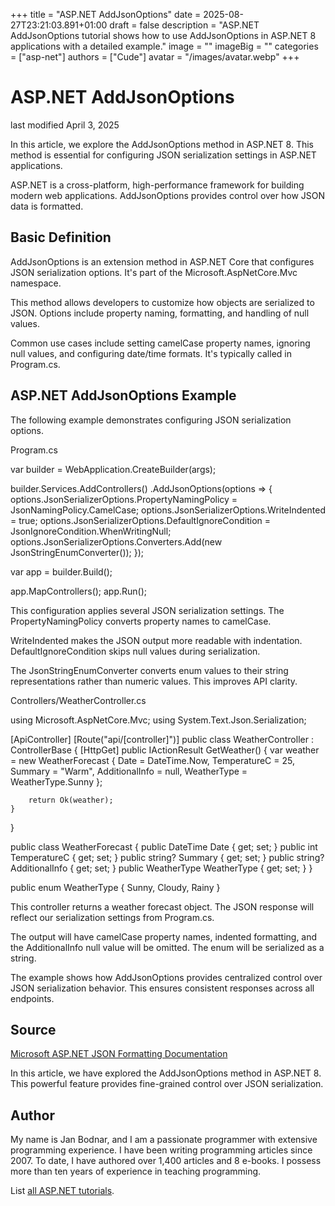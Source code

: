 +++
title = "ASP.NET AddJsonOptions"
date = 2025-08-27T23:21:03.891+01:00
draft = false
description = "ASP.NET AddJsonOptions tutorial shows how to use AddJsonOptions in ASP.NET 8 applications with a detailed example."
image = ""
imageBig = ""
categories = ["asp-net"]
authors = ["Cude"]
avatar = "/images/avatar.webp"
+++

# ASP.NET AddJsonOptions

last modified April 3, 2025

In this article, we explore the AddJsonOptions method in ASP.NET 8. This method
is essential for configuring JSON serialization settings in ASP.NET applications.

ASP.NET is a cross-platform, high-performance framework for building modern web
applications. AddJsonOptions provides control over how JSON data is formatted.

## Basic Definition

AddJsonOptions is an extension method in ASP.NET Core that configures JSON
serialization options. It's part of the Microsoft.AspNetCore.Mvc namespace.

This method allows developers to customize how objects are serialized to JSON.
Options include property naming, formatting, and handling of null values.

Common use cases include setting camelCase property names, ignoring null values,
and configuring date/time formats. It's typically called in Program.cs.

## ASP.NET AddJsonOptions Example

The following example demonstrates configuring JSON serialization options.

Program.cs
  

var builder = WebApplication.CreateBuilder(args);

builder.Services.AddControllers()
    .AddJsonOptions(options =&gt;
    {
        options.JsonSerializerOptions.PropertyNamingPolicy = JsonNamingPolicy.CamelCase;
        options.JsonSerializerOptions.WriteIndented = true;
        options.JsonSerializerOptions.DefaultIgnoreCondition = JsonIgnoreCondition.WhenWritingNull;
        options.JsonSerializerOptions.Converters.Add(new JsonStringEnumConverter());
    });

var app = builder.Build();

app.MapControllers();
app.Run();

This configuration applies several JSON serialization settings. The
PropertyNamingPolicy converts property names to camelCase.

WriteIndented makes the JSON output more readable with indentation.
DefaultIgnoreCondition skips null values during serialization.

The JsonStringEnumConverter converts enum values to their string
representations rather than numeric values. This improves API clarity.

Controllers/WeatherController.cs
  

using Microsoft.AspNetCore.Mvc;
using System.Text.Json.Serialization;

[ApiController]
[Route("api/[controller]")]
public class WeatherController : ControllerBase
{
    [HttpGet]
    public IActionResult GetWeather()
    {
        var weather = new WeatherForecast
        {
            Date = DateTime.Now,
            TemperatureC = 25,
            Summary = "Warm",
            AdditionalInfo = null,
            WeatherType = WeatherType.Sunny
        };
        
        return Ok(weather);
    }
}

public class WeatherForecast
{
    public DateTime Date { get; set; }
    public int TemperatureC { get; set; }
    public string? Summary { get; set; }
    public string? AdditionalInfo { get; set; }
    public WeatherType WeatherType { get; set; }
}

public enum WeatherType
{
    Sunny,
    Cloudy,
    Rainy
}

This controller returns a weather forecast object. The JSON response will reflect
our serialization settings from Program.cs.

The output will have camelCase property names, indented formatting, and the
AdditionalInfo null value will be omitted. The enum will be
serialized as a string.

The example shows how AddJsonOptions provides centralized control over JSON
serialization behavior. This ensures consistent responses across all endpoints.

## Source

[Microsoft ASP.NET JSON Formatting Documentation](https://learn.microsoft.com/en-us/aspnet/core/web-api/advanced/formatting?view=aspnetcore-8.0)

In this article, we have explored the AddJsonOptions method in ASP.NET 8. This
powerful feature provides fine-grained control over JSON serialization.

## Author

My name is Jan Bodnar, and I am a passionate programmer with extensive
programming experience. I have been writing programming articles since 2007.
To date, I have authored over 1,400 articles and 8 e-books. I possess more
than ten years of experience in teaching programming.

List [all ASP.NET tutorials](/all/#asp-net).